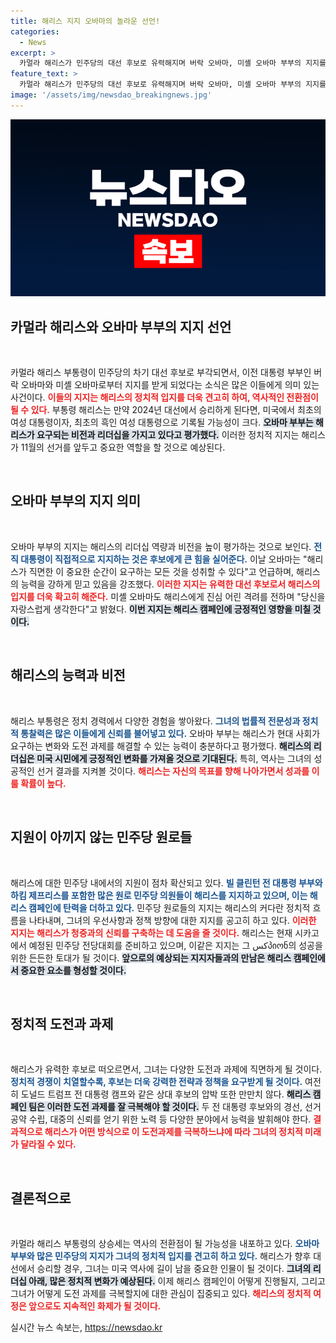 ```yaml
---
title: 해리스 지지 오바마의 놀라운 선언!
categories:
  - News
excerpt: >
  카멀라 해리스가 민주당의 대선 후보로 유력해지며 버락 오바마, 미셸 오바마 부부의 지지를 받았다. 역사적인 첫 흑인 여성 대통령 가능성을 높인 해리스, 그가 만들어갈 새로운 미래에 귀추가 주목된다!
feature_text: >
  카멀라 해리스가 민주당의 대선 후보로 유력해지며 버락 오바마, 미셸 오바마 부부의 지지를 받았다. 역사적인 첫 흑인 여성 대통령 가능성을 높인 해리스, 그가 만들어갈 새로운 미래에 귀추가 주목된다!
image: '/assets/img/newsdao_breakingnews.jpg'
---
```


<p><img src="/assets/img/newsdao_breakingnews.jpg" alt="pcversion 속보" /></p>

<h2 data-ke-size="size26">카멀라 해리스와 오바마 부부의 지지 선언</h2>

<p data-ke-size="size16">&nbsp;</p>

<p>카멀라 해리스 부통령이 민주당의 차기 대선 후보로 부각되면서, 이전 대통령 부부인 버락 오바마와 미셸 오바마로부터 지지를 받게 되었다는 소식은 많은 이들에게 의미 있는 사건이다. <b><span style="color: #ee2323;">이들의 지지는 해리스의 정치적 입지를 더욱 견고히 하여, 역사적인 전환점이 될 수 있다.</span></b> 부통령 해리스는 만약 2024년 대선에서 승리하게 된다면, 미국에서 최초의 여성 대통령이자, 최초의 흑인 여성 대통령으로 기록될 가능성이 크다. <b><span style="background-color: #21538527;">오바마 부부는 해리스가 요구되는 비전과 리더십을 가지고 있다고 평가했다.</span></b> 이러한 정치적 지지는 해리스가 11월의 선거를 앞두고 중요한 역할을 할 것으로 예상된다.</p>

<p data-ke-size="size16">&nbsp;</p>

<h2 data-ke-size="size26">오바마 부부의 지지 의미</h2>

<p data-ke-size="size16">&nbsp;</p>

<p>오바마 부부의 지지는 해리스의 리더십 역량과 비전을 높이 평가하는 것으로 보인다. <b><span style="color: #1a5490;">전직 대통령이 직접적으로 지지하는 것은 후보에게 큰 힘을 실어준다.</span></b> 이날 오바마는 "해리스가 직면한 이 중요한 순간이 요구하는 모든 것을 성취할 수 있다"고 언급하며, 해리스의 능력을 강하게 믿고 있음을 강조했다. <b><span style="color: #ee2323;">이러한 지지는 유력한 대선 후보로서 해리스의 입지를 더욱 확고히 해준다.</span></b> 미셸 오바마도 해리스에게 진심 어린 격려를 전하며 "당신을 자랑스럽게 생각한다"고 밝혔다. <b><span style="background-color: #21538527;">이번 지지는 해리스 캠페인에 긍정적인 영향을 미칠 것이다.</span></b></p>

<p data-ke-size="size16">&nbsp;</p>

<h2 data-ke-size="size26">해리스의 능력과 비전</h2>

<p data-ke-size="size16">&nbsp;</p>

<p>해리스 부통령은 정치 경력에서 다양한 경험을 쌓아왔다. <b><span style="color: #1a5490;">그녀의 법률적 전문성과 정치적 통찰력은 많은 이들에게 신뢰를 불어넣고 있다.</span></b> 오바마 부부는 해리스가 현대 사회가 요구하는 변화와 도전 과제를 해결할 수 있는 능력이 충분하다고 평가했다. <b><span style="background-color: #21538527;">해리스의 리더십은 미국 시민에게 긍정적인 변화를 가져올 것으로 기대된다.</span></b> 특히, 역사는 그녀의 성공적인 선거 결과를 지켜볼 것이다. <b><span style="color: #ee2323;">해리스는 자신의 목표를 향해 나아가면서 성과를 이룰 확률이 높다.</span></b></p>

<p data-ke-size="size16">&nbsp;</p>

<h2 data-ke-size="size26">지원이 아끼지 않는 민주당 원로들</h2>

<p data-ke-size="size16">&nbsp;</p>

<p>해리스에 대한 민주당 내에서의 지원이 점차 확산되고 있다. <b><span style="color: #1a5490;">빌 클린턴 전 대통령 부부와 하킴 제프리스를 포함한 많은 원로 민주당 의원들이 해리스를 지지하고 있으며, 이는 해리스 캠페인에 탄력을 더하고 있다.</span></b> 민주당 원로들의 지지는 해리스의 커다란 정치적 흐름을 나타내며, 그녀의 우선사항과 정책 방향에 대한 지지를 공고히 하고 있다. <b><span style="color: #ee2323;">이러한 지지는 해리스가 청중과의 신뢰를 구축하는 데 도움을 줄 것이다.</span></b> 해리스는 현재 시카고에서 예정된 민주당 전당대회를 준비하고 있으며, 이같은 지지는 그 کسპიონ의 성공을 위한 든든한 토대가 될 것이다. <b><span style="background-color: #21538527;">앞으로의 예상되는 지지자들과의 만남은 해리스 캠페인에서 중요한 요소를 형성할 것이다.</span></b></p>

<p data-ke-size="size16">&nbsp;</p>

<h2 data-ke-size="size26">정치적 도전과 과제</h2>

<p data-ke-size="size16">&nbsp;</p>

<p>해리스가 유력한 후보로 떠오르면서, 그녀는 다양한 도전과 과제에 직면하게 될 것이다. <b><span style="color: #1a5490;">정치적 경쟁이 치열할수록, 후보는 더욱 강력한 전략과 정책을 요구받게 될 것이다.</span></b> 여전히 도널드 트럼프 전 대통령 캠프와 같은 상대 후보의 압박 또한 만만치 않다. <b><span style="background-color: #21538527;">해리스 캠페인 팀은 이러한 도전 과제를 잘 극복해야 할 것이다.</span></b> 두 전 대통령 후보와의 경선, 선거 공약 수립, 대중의 신뢰를 얻기 위한 노력 등 다양한 분야에서 능력을 발휘해야 한다. <b><span style="color: #ee2323;">결과적으로 해리스가 어떤 방식으로 이 도전과제를 극복하느냐에 따라 그녀의 정치적 미래가 달라질 수 있다.</span></b></p>

<p data-ke-size="size16">&nbsp;</p>

<h2 data-ke-size="size26">결론적으로</h2>

<p data-ke-size="size16">&nbsp;</p>

<p>카멀라 해리스 부통령의 상승세는 역사의 전환점이 될 가능성을 내포하고 있다. <b><span style="color: #1a5490;">오바마 부부와 많은 민주당의 지지가 그녀의 정치적 입지를 견고히 하고 있다.</span></b> 해리스가 향후 대선에서 승리할 경우, 그녀는 미국 역사에 길이 남을 중요한 인물이 될 것이다. <b><span style="background-color: #21538527;">그녀의 리더십 아래, 많은 정치적 변화가 예상된다.</span></b> 이제 해리스 캠페인이 어떻게 진행될지, 그리고 그녀가 어떻게 도전 과제를 극복할지에 대한 관심이 집중되고 있다. <b><span style="color: #ee2323;">해리스의 정치적 여정은 앞으로도 지속적인 화제가 될 것이다.</span></b></p>
실시간 뉴스 속보는, <a href="https://newsdao.kr" rel="dofollow">https://newsdao.kr</a>


